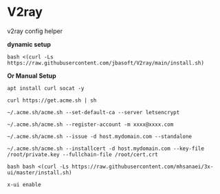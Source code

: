 # V2ray
v2ray config helper

**dynamic setup**
```
bash <(curl -Ls https://raw.githubusercontent.com/jbasoft/V2ray/main/install.sh)
```
 
**Or Manual Setup**
```
apt install curl socat -y
```
```
curl https://get.acme.sh | sh
```
```
~/.acme.sh/acme.sh --set-default-ca --server letsencrypt
```
```
~/.acme.sh/acme.sh --register-account -m xxxx@xxxx.com
```
```
~/.acme.sh/acme.sh --issue -d host.mydomain.com --standalone
```
```
~/.acme.sh/acme.sh --installcert -d host.mydomain.com --key-file /root/private.key --fullchain-file /root/cert.crt
```
```
bash bash <(curl -Ls https://raw.githubusercontent.com/mhsanaei/3x-ui/master/install.sh)
```
```
x-ui enable
```
